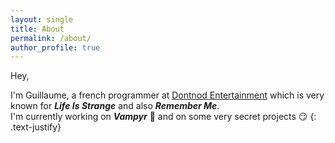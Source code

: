 ```yaml
---
layout: single
title: About
permalink: /about/
author_profile: true
---
```


Hey,

I'm Guillaume, a french programmer at [Dontnod Entertainment](http://dont-nod.com/) which is very known for ***Life Is Strange*** and also ***Remember Me***.  
I'm currently working on ***Vampyr*** 🧛 and on some very secret projects :smirk:
{: .text-justify}